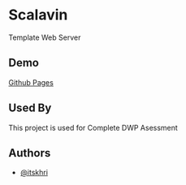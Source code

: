
# Scalavin
Template Web Server





## Demo

[Github Pages](https://itskhri.github.io/scalavin)


## Used By

This project is used for Complete DWP Asessment


## Authors

- [@itskhri](https://www.github.com/itskhri)

